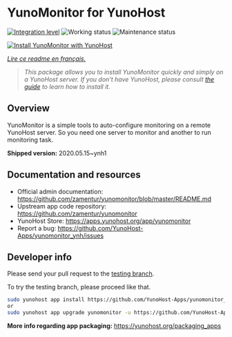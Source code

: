 <!--
N.B.: This README was automatically generated by https://github.com/YunoHost/apps/tree/master/tools/readme_generator
It shall NOT be edited by hand.
-->

# YunoMonitor for YunoHost

[![Integration level](https://dash.yunohost.org/integration/yunomonitor.svg)](https://dash.yunohost.org/appci/app/yunomonitor) ![Working status](https://ci-apps.yunohost.org/ci/badges/yunomonitor.status.svg) ![Maintenance status](https://ci-apps.yunohost.org/ci/badges/yunomonitor.maintain.svg)

[![Install YunoMonitor with YunoHost](https://install-app.yunohost.org/install-with-yunohost.svg)](https://install-app.yunohost.org/?app=yunomonitor)

*[Lire ce readme en français.](./README_fr.md)*

> *This package allows you to install YunoMonitor quickly and simply on a YunoHost server.
If you don't have YunoHost, please consult [the guide](https://yunohost.org/#/install) to learn how to install it.*

## Overview

YunoMonitor is a simple tools to auto-configure monitoring on a remote YunoHost server. So you need one server to monitor and another to run monitoring task.


**Shipped version:** 2020.05.15~ynh1
## Documentation and resources

* Official admin documentation: <https://github.com/zamentur/yunomonitor/blob/master/README.md>
* Upstream app code repository: <https://github.com/zamentur/yunomonitor>
* YunoHost Store: <https://apps.yunohost.org/app/yunomonitor>
* Report a bug: <https://github.com/YunoHost-Apps/yunomonitor_ynh/issues>

## Developer info

Please send your pull request to the [testing branch](https://github.com/YunoHost-Apps/yunomonitor_ynh/tree/testing).

To try the testing branch, please proceed like that.

``` bash
sudo yunohost app install https://github.com/YunoHost-Apps/yunomonitor_ynh/tree/testing --debug
or
sudo yunohost app upgrade yunomonitor -u https://github.com/YunoHost-Apps/yunomonitor_ynh/tree/testing --debug
```

**More info regarding app packaging:** <https://yunohost.org/packaging_apps>
